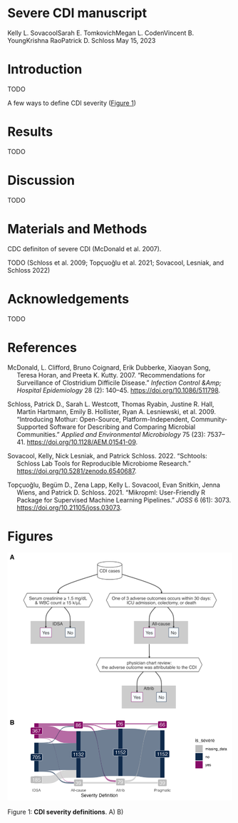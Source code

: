 # Severe CDI manuscript
Kelly L. SovacoolSarah E. TomkovichMegan L. CodenVincent B. YoungKrishna
RaoPatrick D. Schloss
May 15, 2023

# Introduction

TODO

A few ways to define CDI severity ([Figure 1](#fig-flowchart))

# Results

TODO

# Discussion

TODO

# Materials and Methods

CDC definiton of severe CDI (McDonald et al. 2007).

TODO (Schloss et al. 2009; Topçuoğlu et al. 2021; Sovacool, Lesniak, and
Schloss 2022)

# Acknowledgements

TODO

# References

<div id="refs" class="references csl-bib-body hanging-indent">

<div id="ref-mcdonald_recommendations_2007" class="csl-entry">

McDonald, L. Clifford, Bruno Coignard, Erik Dubberke, Xiaoyan Song,
Teresa Horan, and Preeta K. Kutty. 2007. “Recommendations for
Surveillance of Clostridium Difficile Disease.” *Infection Control &Amp;
Hospital Epidemiology* 28 (2): 140–45. <https://doi.org/10.1086/511798>.

</div>

<div id="ref-schloss_introducing_2009" class="csl-entry">

Schloss, Patrick D., Sarah L. Westcott, Thomas Ryabin, Justine R. Hall,
Martin Hartmann, Emily B. Hollister, Ryan A. Lesniewski, et al. 2009.
“Introducing Mothur: Open-Source, Platform-Independent,
Community-Supported Software for Describing and Comparing Microbial
Communities.” *Applied and Environmental Microbiology* 75 (23): 7537–41.
<https://doi.org/10.1128/AEM.01541-09>.

</div>

<div id="ref-sovacool_schtools_2022" class="csl-entry">

Sovacool, Kelly, Nick Lesniak, and Patrick Schloss. 2022. “Schtools:
Schloss Lab Tools for Reproducible Microbiome Research.”
<https://doi.org/10.5281/zenodo.6540687>.

</div>

<div id="ref-topcuoglu_mikropml_2021" class="csl-entry">

Topçuoğlu, Begüm D., Zena Lapp, Kelly L. Sovacool, Evan Snitkin, Jenna
Wiens, and Patrick D. Schloss. 2021. “Mikropml: User-Friendly R Package
for Supervised Machine Learning Pipelines.” *JOSS* 6 (61): 3073.
<https://doi.org/10.21105/joss.03073>.

</div>

</div>

# Figures

<div id="fig-flowchart">

![](figures/flowchart_sankey.png)

Figure 1: **CDI severity definitions**. A) B)

</div>
